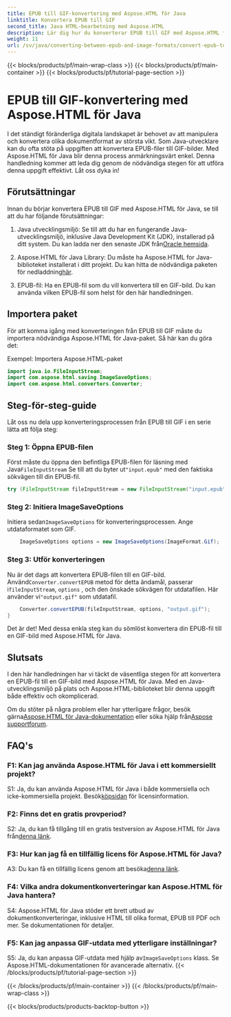 ```yaml
---
title: EPUB till GIF-konvertering med Aspose.HTML för Java
linktitle: Konvertera EPUB till GIF
second_title: Java HTML-bearbetning med Aspose.HTML
description: Lär dig hur du konverterar EPUB till GIF med Aspose.HTML för Java. Enkel, effektiv och pålitlig.
weight: 11
url: /sv/java/converting-between-epub-and-image-formats/convert-epub-to-gif/
---
```


{{< blocks/products/pf/main-wrap-class >}}
{{< blocks/products/pf/main-container >}}
{{< blocks/products/pf/tutorial-page-section >}}

# EPUB till GIF-konvertering med Aspose.HTML för Java

I det ständigt föränderliga digitala landskapet är behovet av att manipulera och konvertera olika dokumentformat av största vikt. Som Java-utvecklare kan du ofta stöta på uppgiften att konvertera EPUB-filer till GIF-bilder. Med Aspose.HTML för Java blir denna process anmärkningsvärt enkel. Denna handledning kommer att leda dig genom de nödvändiga stegen för att utföra denna uppgift effektivt. Låt oss dyka in!

## Förutsättningar

Innan du börjar konvertera EPUB till GIF med Aspose.HTML för Java, se till att du har följande förutsättningar:

1. Java utvecklingsmiljö:
    Se till att du har en fungerande Java-utvecklingsmiljö, inklusive Java Development Kit (JDK), installerad på ditt system. Du kan ladda ner den senaste JDK från[Oracle hemsida](https://www.oracle.com/java/technologies/javase-downloads.html).

2. Aspose.HTML för Java Library:
    Du måste ha Aspose.HTML for Java-biblioteket installerat i ditt projekt. Du kan hitta de nödvändiga paketen för nedladdning[här](https://releases.aspose.com/html/java/).

3. EPUB-fil:
   Ha en EPUB-fil som du vill konvertera till en GIF-bild. Du kan använda vilken EPUB-fil som helst för den här handledningen.

## Importera paket

För att komma igång med konverteringen från EPUB till GIF måste du importera nödvändiga Aspose.HTML för Java-paket. Så här kan du göra det:

Exempel: Importera Aspose.HTML-paket
```java
import java.io.FileInputStream;
import com.aspose.html.saving.ImageSaveOptions;
import com.aspose.html.converters.Converter;
```

## Steg-för-steg-guide

Låt oss nu dela upp konverteringsprocessen från EPUB till GIF i en serie lätta att följa steg:

### Steg 1: Öppna EPUB-filen

 Först måste du öppna den befintliga EPUB-filen för läsning med Java`FileInputStream` Se till att du byter ut`"input.epub"` med den faktiska sökvägen till din EPUB-fil.

```java
try (FileInputStream fileInputStream = new FileInputStream("input.epub")) {
```

### Steg 2: Initiera ImageSaveOptions

 Initiera sedan`ImageSaveOptions` för konverteringsprocessen. Ange utdataformatet som GIF.

```java
    ImageSaveOptions options = new ImageSaveOptions(ImageFormat.Gif);
```

### Steg 3: Utför konverteringen

 Nu är det dags att konvertera EPUB-filen till en GIF-bild. Använd`Converter.convertEPUB` metod för detta ändamål, passerar i`fileInputStream`, `options` , och den önskade sökvägen för utdatafilen. Här använder vi`"output.gif"` som utdatafil.

```java
    Converter.convertEPUB(fileInputStream, options, "output.gif");
}
```

Det är det! Med dessa enkla steg kan du sömlöst konvertera din EPUB-fil till en GIF-bild med Aspose.HTML för Java.

## Slutsats

I den här handledningen har vi täckt de väsentliga stegen för att konvertera en EPUB-fil till en GIF-bild med Aspose.HTML för Java. Med en Java-utvecklingsmiljö på plats och Aspose.HTML-biblioteket blir denna uppgift både effektiv och okomplicerad.

 Om du stöter på några problem eller har ytterligare frågor, besök gärna[Aspose.HTML för Java-dokumentation](https://reference.aspose.com/html/java/) eller söka hjälp från[Aspose supportforum](https://forum.aspose.com/).

## FAQ's

### F1: Kan jag använda Aspose.HTML för Java i ett kommersiellt projekt?

S1: Ja, du kan använda Aspose.HTML för Java i både kommersiella och icke-kommersiella projekt. Besök[köpsidan](https://purchase.aspose.com/buy) för licensinformation.

### F2: Finns det en gratis provperiod?

 S2: Ja, du kan få tillgång till en gratis testversion av Aspose.HTML för Java från[denna länk](https://releases.aspose.com/).

### F3: Hur kan jag få en tillfällig licens för Aspose.HTML för Java?

 A3: Du kan få en tillfällig licens genom att besöka[denna länk](https://purchase.aspose.com/temporary-license/).

### F4: Vilka andra dokumentkonverteringar kan Aspose.HTML för Java hantera?

S4: Aspose.HTML för Java stöder ett brett utbud av dokumentkonverteringar, inklusive HTML till olika format, EPUB till PDF och mer. Se dokumentationen för detaljer.

### F5: Kan jag anpassa GIF-utdata med ytterligare inställningar?

 S5: Ja, du kan anpassa GIF-utdata med hjälp av`ImageSaveOptions` klass. Se Aspose.HTML-dokumentationen för avancerade alternativ.
{{< /blocks/products/pf/tutorial-page-section >}}

{{< /blocks/products/pf/main-container >}}
{{< /blocks/products/pf/main-wrap-class >}}

{{< blocks/products/products-backtop-button >}}
